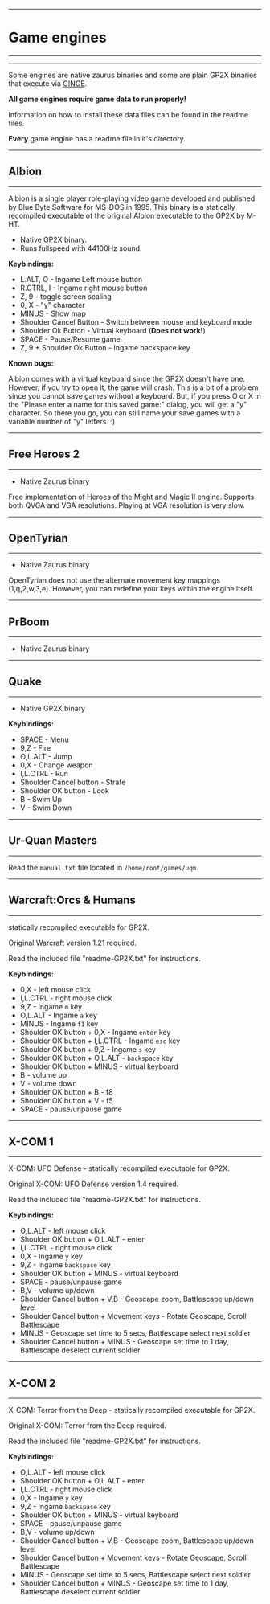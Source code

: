 
---

<h1>Game engines</h1>

---




---


Some engines are native zaurus binaries and some are plain GP2X binaries
that execute via [GINGE](GINGE.md).

**All game engines require game data to run properly!**

Information on how to install these data files can be found in the readme files.

**Every** game engine has a readme file in it's directory.

---

## Albion ##

---

Albion is a single player role-playing video game developed and published by Blue Byte Software for MS-DOS in 1995.
This binary is a statically recompiled executable of the original Albion executable to the GP2X by M-HT.

  * Native GP2X binary.
  * Runs fullspeed with 44100Hz sound.

**Keybindings:**

  * L.ALT, O - Ingame Left mouse button
  * R.CTRL, I - Ingame right mouse button
  * Z, 9 - toggle screen scaling
  * 0, X - "y" character
  * MINUS - Show map
  * Shoulder Cancel Button - Switch between mouse and keyboard mode
  * Shoulder Ok Button - Virtual keyboard (**Does not work!**)
  * SPACE - Pause/Resume game
  * Z, 9 + Shoulder Ok Button - Ingame backspace key

**Known bugs:**

Albion comes with a virtual keyboard since the GP2X doesn't have one.
However, if you try to open it, the game will crash. This is a bit of
a problem since you cannot save games without a keyboard. But, if you press
O or X in the "Please enter a name for this saved game:" dialog, you will
get a "y" character. So there you go, you can still name your save games with
a variable number of "y" letters. :)


---

## Free Heroes 2 ##

---


  * Native Zaurus binary

Free implementation of Heroes of the Might and Magic II engine.
Supports both QVGA and VGA resolutions. Playing at VGA resolution is very
slow.


---

## OpenTyrian ##

---


  * Native Zaurus binary

OpenTyrian does not use the alternate movement key mappings (1,q,2,w,3,e).
However, you can redefine your keys within the engine itself.


---

## PrBoom ##

---


  * Native Zaurus binary


---

## Quake ##

---


  * Native GP2X binary

**Keybindings:**

  * SPACE - Menu
  * 9,Z - Fire
  * O,L.ALT - Jump
  * 0,X - Change weapon
  * I,L.CTRL - Run
  * Shoulder Cancel button - Strafe
  * Shoulder OK button - Look
  * B - Swim Up
  * V - Swim Down


---

## Ur-Quan Masters ##

---


Read the `manual.txt` file located in `/home/root/games/uqm`.


---

## Warcraft:Orcs & Humans ##

---


statically recompiled executable for GP2X.

Original Warcraft version 1.21 required.

Read the included file "readme-GP2X.txt" for instructions.

**Keybindings:**

  * 0,X - left mouse click
  * I,L.CTRL - right mouse click
  * 9,Z - Ingame `m` key
  * O,L.ALT - Ingame `a` key
  * MINUS - Ingame `f1` key
  * Shoulder OK button + 0,X - Ingame `enter` key
  * Shoulder OK button + I,L.CTRL - Ingame `esc` key
  * Shoulder OK button + 9,Z - Ingame  `s` key
  * Shoulder OK button + O,L.ALT - `backspace` key
  * Shoulder OK button + MINUS - virtual keyboard
  * B - volume up
  * V - volume down
  * Shoulder OK button + B - f8
  * Shoulder OK button + V - f5
  * SPACE - pause/unpause game


---

## X-COM 1 ##

---

X-COM: UFO Defense - statically recompiled executable for GP2X.

Original X-COM: UFO Defense version 1.4 required.

Read the included file "readme-GP2X.txt" for instructions.

**Keybindings:**

  * O,L.ALT -  left mouse click
  * Shoulder OK button + O,L.ALT - enter
  * I,L.CTRL - right mouse click
  * 0,X - Ingame `y` key
  * 9,Z - Ingame `backspace` key
  * Shoulder OK button + MINUS - virtual keyboard
  * SPACE - pause/unpause game
  * B,V - volume up/down
  * Shoulder Cancel button + V,B -  Geoscape zoom, Battlescape up/down level
  * Shoulder Cancel button + Movement keys -  Rotate Geoscape, Scroll Battlescape
  * MINUS -  Geoscape set time to 5 secs, Battlescape select next soldier
  * Shoulder Cancel button + MINUS - Geoscape set time to 1 day, Battlescape deselect current soldier


---

## X-COM 2 ##

---


X-COM: Terror from the Deep - statically recompiled executable for GP2X.

Original X-COM: Terror from the Deep required.

Read the included file "readme-GP2X.txt" for instructions.

**Keybindings:**

  * O,L.ALT -  left mouse click
  * Shoulder OK button + O,L.ALT - enter
  * I,L.CTRL - right mouse click
  * 0,X - Ingame `y` key
  * 9,Z - Ingame `backspace` key
  * Shoulder OK button + MINUS - virtual keyboard
  * SPACE - pause/unpause game
  * B,V - volume up/down
  * Shoulder Cancel button + V,B -  Geoscape zoom, Battlescape up/down level
  * Shoulder Cancel button + Movement keys -  Rotate Geoscape, Scroll Battlescape
  * MINUS -  Geoscape set time to 5 secs, Battlescape select next soldier
  * Shoulder Cancel button + MINUS - Geoscape set time to 1 day, Battlescape deselect current soldier


